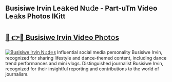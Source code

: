 ## Busisiwe Irvin Le𝚊k𝚎d N𝚞𝚍e - Part-uTm Vid𝚎o Le𝚊ks Photos IKitt

# <h2><a href="http://fbfpz9t.evod.top/?m=Busisiwe+Irvin">🔗 👉🔴 Busisiwe Irvin Vid𝚎o Ph𝚘t𝚘s</a></h2>

[![Busisiwe Irvin N𝚞d𝚎s](https://i.imgur.com/8V9OHl7.gif)](http://fbfpz9t.evod.top/?m=Busisiwe+Irvin)
Influential social media personality Busisiwe Irvin, recognized for sharing lifestyle and dance-themed content, including dance trend performances and mini vlogs. Distinguished journalist Busisiwe Irvin, recognized for their insightful reporting and contributions to the world of journalism. 
